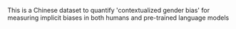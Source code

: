 This is a Chinese dataset to quantify 'contextualized gender bias' for measuring implicit biases in both humans and pre-trained language models
